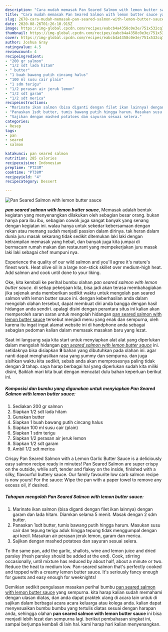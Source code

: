 ```yaml
---
description: "Cara mudah memasak Pan Seared Salmon with lemon butter sauce yang sempurna"
title: "Cara mudah memasak Pan Seared Salmon with lemon butter sauce yang sempurna"
slug: 2678-cara-mudah-memasak-pan-seared-salmon-with-lemon-butter-sauce-yang-sempurna
date: 2020-08-26T01:26:10.915Z
image: https://img-global.cpcdn.com/recipes/eabcb4a4358c0e3e/751x532cq70/pan-seared-salmon-with-lemon-butter-sauce-foto-resep-utama.jpg
thumbnail: https://img-global.cpcdn.com/recipes/eabcb4a4358c0e3e/751x532cq70/pan-seared-salmon-with-lemon-butter-sauce-foto-resep-utama.jpg
cover: https://img-global.cpcdn.com/recipes/eabcb4a4358c0e3e/751x532cq70/pan-seared-salmon-with-lemon-butter-sauce-foto-resep-utama.jpg
author: Joshua Gray
ratingvalue: 4.5
reviewcount: 4
recipeingredient:
- "200 gr salmon"
- "1/2 sdt lada hitam"
- " butter"
- "1 buah bawang putih cincang halus"
- "100 ml susu cair plain"
- "1 sdm terigu"
- "1/2 perasan air jeruk lemon"
- "1/2 sdt garam"
- "1/2 sdt merica"
recipeinstructions:
- "Marinate ikan salmon (bisa diganti dengan filet ikan lainnya) dengan garam dan lada hitam. Diamkan selama 5 menit. Masak dengan 2 sdm butter."
- "Panaskan 1sdt butter, tumis bawang putih hingga harum. Masukan susu cair dan tepung terigu aduk hingga tepung tidak menggumpal dengan api kecil. Masukan air perasan jeruk lemon, garam dan merica."
- "Sajikan dengan mashed potatoes dan sayuran sesuai selera."
categories:
- Resep
tags:
- pan
- seared
- salmon

katakunci: pan seared salmon 
nutrition: 285 calories
recipecuisine: Indonesian
preptime: "PT23M"
cooktime: "PT38M"
recipeyield: "4"
recipecategory: Dessert

---
```



![Pan Seared Salmon with lemon butter sauce](https://img-global.cpcdn.com/recipes/eabcb4a4358c0e3e/751x532cq70/pan-seared-salmon-with-lemon-butter-sauce-foto-resep-utama.jpg)

<b><i>pan seared salmon with lemon butter sauce</i></b>, Memasak adalah bentuk kegiatan yang menyenangkan dilakukan oleh sebagian besar orang. bukan hanya para ibu ibu, sebagian cowok juga sangat banyak yang senang dengan kegiatan ini. walau hanya untuk sekedar kebersamaan dengan rekan atau memang sudah menjadi passion dalam dirinya. tak heran dalam dunia juru masak sekarang tidak sedikit ditemukan laki laki dengan ketrampilan memasak yang hebat, dan banyak juga kita jumpai di bermacam rumah makan dan restaurant yang mempekerjakan juru masak laki laki sebagai chef mumpuni nya.

Experience the quality of our wild salmon and you&#39;ll agree it&#39;s nature&#39;s finest work. Heat olive oil in a large non-stick skillet over medium-high heat. Add salmon and cook until done to your liking.

Oke, kita kembali ke perihal bumbu olahan <i>pan seared salmon with lemon butter sauce</i>. di setiap pekerjaan kita, bisa jadi akan terasa membahagiakan jika sejenak anda memberikan sedikit waktu untuk mengolah pan seared salmon with lemon butter sauce ini. dengan keberhasilan anda dalam mengolah olahan tersebut, dapat membuat diri anda bangga dengan hasil hidangan anda sendiri. apalagi disini dengan perantara situs ini kalian akan memperoleh saran saran untuk mengolah hidangan <u>pan seared salmon with lemon butter sauce</u> tersebut menjadi menu yang enak dan sempurna, oleh karena itu ingat ingat alamat website ini di handphone anda sebagai sebagian pedoman kalian dalam memasak masakan baru yang lezat.


Saat ini langsung saja kita start untuk menyiapkan alat alat yang diperlukan dalam mengolah hidangan <u><i>pan seared salmon with lemon butter sauce</i></u> ini. setidaknya bisa disiapkan <b>9</b> bahan yang dibutuhkan pada olahan ini. agar nanti dapat menghasilkan rasa yang yummy dan sempurna. dan juga sisihkan waktu kita sedikit, sebab anda akan memprosesnya paling tidak dengan <b>3</b> tahap. saya harap berbagai hal yang diperlukan sudah kita miliki disini, Baiklah mari kita buat dengan mencatat dulu bahan keperluan berikut ini.

<!--inarticleads1-->

##### Komposisi dan bumbu yang digunakan untuk menyiapkan Pan Seared Salmon with lemon butter sauce:

1. Sediakan 200 gr salmon
1. Siapkan 1/2 sdt lada hitam
1. Gunakan  butter
1. Siapkan 1 buah bawang putih cincang halus
1. Siapkan 100 ml susu cair (plain)
1. Siapkan 1 sdm terigu
1. Siapkan 1/2 perasan air jeruk lemon
1. Siapkan 1/2 sdt garam
1. Ambil 1/2 sdt merica


Crispy Pan Seared Salmon with a Lemon Garlic Butter Sauce is a deliciously easy salmon recipe ready in minutes! Pan Seared Salmon are super crispy on the outside, while soft, tender and flakey on the inside, finished with a silky, flavourful buttery sauce. Our family favourite low carb salmon recipe is now yours! For the sauce: Wipe the pan with a paper towel to remove any excess oil, if desired. 

<!--inarticleads2-->

##### Tahapan mengolah Pan Seared Salmon with lemon butter sauce:

1. Marinate ikan salmon (bisa diganti dengan filet ikan lainnya) dengan garam dan lada hitam. Diamkan selama 5 menit. Masak dengan 2 sdm butter.
1. Panaskan 1sdt butter, tumis bawang putih hingga harum. Masukan susu cair dan tepung terigu aduk hingga tepung tidak menggumpal dengan api kecil. Masukan air perasan jeruk lemon, garam dan merica.
1. Sajikan dengan mashed potatoes dan sayuran sesuai selera.


To the same pan, add the garlic, shallots, wine and lemon juice and dried parsley (fresh parsley should be added at the end). Cook, stirring occasionally, until mixture has reduced by about half, about a minute or two. Reduce the heat to medium low. Pan-seared salmon that&#39;s perfectly cooked and topped with a creamy lemon butter sauce. It&#39;s seriously fancy enough for guests and easy enough for weeknights! 

Demikian sedikit pengulasan masakan perihal bumbu <u>pan seared salmon with lemon butter sauce</u> yang sempurna. kita harap kalian sudah memahami dengan ulasan diatas, dan anda dapat praktek ulang di acara lain untuk di sajikan dalam berbagai acara acara keluarga atau kolega anda. kalian dapat menyesuaikan bumbu bumbu yang tertulis diatas sesuai dengan harapan anda, sehingga olahan <b>pan seared salmon with lemon butter sauce</b> ini bisa menjadi lebih lezat dan sempurna lagi. berikut pembahasan singkat ini, sampai berjumpa kembali di lain hal. kami harap hari kalian menyenangkan.

